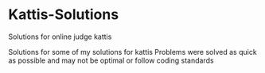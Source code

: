 # Kattis-Solutions
Solutions for online judge kattis

Solutions for some of my solutions for kattis
Problems were solved as quick as possible and may not be optimal or follow coding standards

